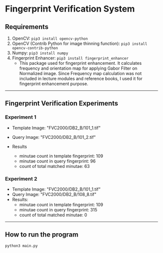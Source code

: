 # Fingerprint Verification System

## Requirements
1. OpenCV: ```pip3 install opencv-python```
2. OpenCV (Contrib Python for image thinning function): ```pip3 install opencv-contrib-python```
3. Numpy: ```pip3 install numpy```
4. Fingerprint Enhancer: ```pip3 install fingerprint_enhancer```
    - This package used for fingerprint enhancement. It calculates frequency and orientation map for applying Gabor Filter on Normalized image. Since Frequency map calculation was not included in lecture modules and reference books, I used it for fingerprint enhancement purpose.
---

## Fingerprint Verification Experiments

### Experiment 1
- Template Image: "FVC2000/DB2_B/101_1.tif"
- Query Image: "FVC2000/DB2_B/101_2.tif"

- Results
    - minutae count in template fingerprint: 109
    - minutae count in query fingerprint: 96
    - count of total matched minutae: 63


### Experiment 2
- Template Image: "FVC2000/DB2_B/101_1.tif"
- Query Image: "FVC2000/DB2_B/108_8.tif"
- Results:
    - minutae count in template fingerprint: 109
    - minutae count in query fingerprint: 315
    - count of total matched minutae: 0

---
## How to run the program

```
python3 main.py
```